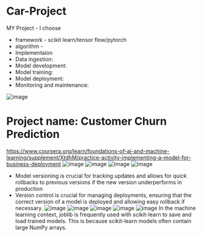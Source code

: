 # Car-Project 
MY Project - I choose
- framework - scikit learn/tensor flow/pytorch
- algorithm -
- Implementaion
- Data ingestion:
- Model development:
- Model training:
- Model deployment:
- Monitoring and maintenance:

![image](https://github.com/user-attachments/assets/8f2baa79-82ba-4af7-b1b6-796c493c61de)
# Project name: Customer Churn Prediction
https://www.coursera.org/learn/foundations-of-ai-and-machine-learning/supplement/XtdhM/practice-activity-implementing-a-model-for-business-deployment
![image](https://github.com/user-attachments/assets/9c9447d6-a108-4972-9da4-8d1ccca0a9ff)
![image](https://github.com/user-attachments/assets/90ce05aa-e969-49a9-a090-ad81c1d11995)
![image](https://github.com/user-attachments/assets/94bec0f6-a57f-44c5-9d60-85f2061f9c4d)
![image](https://github.com/user-attachments/assets/87ca7f5c-bdc8-41c6-ba6f-35d7fc6aafdc)
- Model versioning is crucial for tracking updates and allows for quick rollbacks to previous versions if the new version underperforms in production
- Version control is crucial for managing deployments, ensuring that the correct version of a model is deployed and allowing easy rollback if necessary.
![image](https://github.com/user-attachments/assets/e88de967-7515-462a-b147-e5610abd09b3)
![image](https://github.com/user-attachments/assets/c04d1f4d-592e-4d5d-8ba0-af13c8d94c5b)
![image](https://github.com/user-attachments/assets/a5146e1c-21c2-4abc-82a3-bae882469e0e)
![image](https://github.com/user-attachments/assets/b96e7e6a-5077-44dc-bef5-b10a4cf9753a)
![image](https://github.com/user-attachments/assets/3f2b8a93-a09f-4dbf-a8e5-25761803d1c8)
In the machine learning context, joblib is frequently used with scikit-learn to save and load trained models. This is because scikit-learn models often contain large NumPy arrays.
